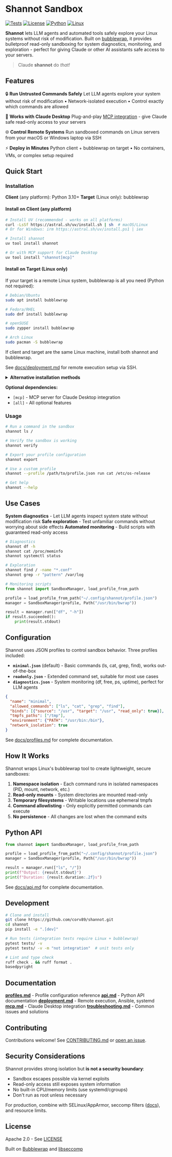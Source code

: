 # Shannot Sandbox

[![Tests](https://github.com/corv89/shannot/actions/workflows/test.yml/badge.svg)](https://github.com/corv89/shannot/actions/workflows/test.yml)
[![License](https://img.shields.io/badge/License-Apache%202.0-blue.svg)](LICENSE)
[![Python](https://img.shields.io/badge/python-3.10+-blue.svg)](https://www.python.org/downloads/)
[![Linux](https://img.shields.io/badge/os-linux-green.svg)](https://www.kernel.org/)

**Shannot** lets LLM agents and automated tools safely explore your Linux systems without risk of modification. Built on [bubblewrap](https://github.com/containers/bubblewrap), it provides bulletproof read-only sandboxing for system diagnostics, monitoring, and exploration - perfect for giving Claude or other AI assistants safe access to your servers.

> Claude __shannot__ do *that!*

## Features

🔒 **Run Untrusted Commands Safely**
Let LLM agents explore your system without risk of modification • Network-isolated execution • Control exactly which commands are allowed

🤖 **Works with Claude Desktop**
Plug-and-play [MCP integration](docs/mcp.md) - give Claude safe read-only access to your servers

🌐 **Control Remote Systems**
Run sandboxed commands on Linux servers from your macOS or Windows laptop via SSH

⚡ **Deploy in Minutes**
Python client + bubblewrap on target • No containers, VMs, or complex setup required


## Quick Start

### Installation

**Client** (any platform): Python 3.10+
**Target** (Linux only): bubblewrap

#### Install on Client (any platform)

```bash
# Install UV (recommended - works on all platforms)
curl -LsSf https://astral.sh/uv/install.sh | sh  # macOS/Linux
# Or for Windows: irm https://astral.sh/uv/install.ps1 | iex

# Install shannot
uv tool install shannot

# Or with MCP support for Claude Desktop
uv tool install "shannot[mcp]"
```

#### Install on Target (Linux only)

If your target is a remote Linux system, bubblewrap is all you need (Python not required):

```bash
# Debian/Ubuntu
sudo apt install bubblewrap

# Fedora/RHEL
sudo dnf install bubblewrap

# openSUSE
sudo zypper install bubblewrap

# Arch Linux
sudo pacman -S bubblewrap
```

If client and target are the same Linux machine, install both shannot and bubblewrap.

See [docs/deployment.md](docs/deployment.md) for remote execution setup via SSH.

<details>
<summary><b>Alternative installation methods</b></summary>

**pipx (recommended for Ubuntu/Debian):**

Ubuntu and Debian mark system Python as "externally managed" (PEP 668), which prevents `pip install --user`. Use `pipx` instead:

```bash
# Install pipx
sudo apt install pipx
pipx ensurepath

# Install shannot
pipx install shannot

# Or with optional dependencies
pipx install "shannot[mcp]"  # MCP/Claude Desktop support
pipx install "shannot[all]"  # All optional features
```

**Traditional pip:**

```bash
# Basic installation
pip install --user shannot

# With optional dependencies
pip install --user "shannot[mcp]"  # MCP/Claude Desktop support
pip install --user "shannot[all]"  # All optional features

# Note: On Ubuntu/Debian, you may need --break-system-packages
# (not recommended, use pipx or uv instead)
```
</details>

**Optional dependencies:**
- `[mcp]` - MCP server for Claude Desktop integration
- `[all]` - All optional features

### Usage

```bash
# Run a command in the sandbox
shannot ls /

# Verify the sandbox is working
shannot verify

# Export your profile configuration
shannot export

# Use a custom profile
shannot --profile /path/to/profile.json run cat /etc/os-release

# Get help
shannot --help
```

## Use Cases

**System diagnostics** - Let LLM agents inspect system state without modification risk
**Safe exploration** - Test unfamiliar commands without worrying about side effects
**Automated monitoring** - Build scripts with guaranteed read-only access

```bash
# Diagnostics
shannot df -h
shannot cat /proc/meminfo
shannot systemctl status

# Exploration
shannot find / -name "*.conf"
shannot grep -r "pattern" /var/log
```

```python
# Monitoring scripts
from shannot import SandboxManager, load_profile_from_path

profile = load_profile_from_path("~/.config/shannot/profile.json")
manager = SandboxManager(profile, Path("/usr/bin/bwrap"))

result = manager.run(["df", "-h"])
if result.succeeded():
    print(result.stdout)
```

## Configuration

Shannot uses JSON profiles to control sandbox behavior. Three profiles included:

- **`minimal.json`** (default) - Basic commands (ls, cat, grep, find), works out-of-the-box
- **`readonly.json`** - Extended command set, suitable for most use cases
- **`diagnostics.json`** - System monitoring (df, free, ps, uptime), perfect for LLM agents

```json
{
  "name": "minimal",
  "allowed_commands": ["ls", "cat", "grep", "find"],
  "binds": [{"source": "/usr", "target": "/usr", "read_only": true}],
  "tmpfs_paths": ["/tmp"],
  "environment": {"PATH": "/usr/bin:/bin"},
  "network_isolation": true
}
```

See [docs/profiles.md](docs/profiles.md) for complete documentation.

## How It Works

Shannot wraps Linux's bubblewrap tool to create lightweight, secure sandboxes:

1. **Namespace isolation** - Each command runs in isolated namespaces (PID, mount, network, etc.)
2. **Read-only mounts** - System directories are mounted read-only
3. **Temporary filesystems** - Writable locations use ephemeral tmpfs
4. **Command allowlisting** - Only explicitly permitted commands can execute
5. **No persistence** - All changes are lost when the command exits

## Python API

```python
from shannot import SandboxManager, load_profile_from_path

profile = load_profile_from_path("~/.config/shannot/profile.json")
manager = SandboxManager(profile, Path("/usr/bin/bwrap"))

result = manager.run(["ls", "/"])
print(f"Output: {result.stdout}")
print(f"Duration: {result.duration:.2f}s")
```

See [docs/api.md](docs/api.md) for complete documentation.

## Development

```bash
# Clone and install
git clone https://github.com/corv89/shannot.git
cd shannot
pip install -e ".[dev]"

# Run tests (integration tests require Linux + bubblewrap)
pytest tests/ -v
pytest tests/ -v -m "not integration"  # unit tests only

# Lint and type check
ruff check . && ruff format .
basedpyright
```


## Documentation

**[profiles.md](docs/profiles.md)** - Profile configuration reference
**[api.md](docs/api.md)** - Python API documentation
**[deployment.md](docs/deployment.md)** - Remote execution, Ansible, systemd
**[mcp.md](docs/mcp.md)** - Claude Desktop integration
**[troubleshooting.md](docs/troubleshooting.md)** - Common issues and solutions

## Contributing

Contributions welcome! See [CONTRIBUTING.md](CONTRIBUTING.md) or [open an issue](https://github.com/corv89/shannot/issues).

## Security Considerations

Shannot provides strong isolation but **is not a security boundary**:

- Sandbox escapes possible via kernel exploits
- Read-only access still exposes system information
- No built-in CPU/memory limits (use systemd/cgroups)
- Don't run as root unless necessary

For production, combine with SELinux/AppArmor, seccomp filters ([docs](docs/seccomp.md)), and resource limits.

## License

Apache 2.0 - See [LICENSE](LICENSE)

Built on [Bubblewrap](https://github.com/containers/bubblewrap) and [libseccomp](https://github.com/seccomp/libseccomp)
